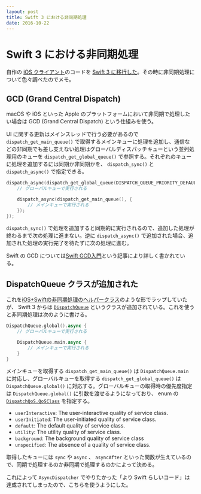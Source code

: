 ```yaml
---
layout: post
title: Swift 3 における非同期処理
date: 2016-10-22
---
```


# Swift 3 における非同期処理

自作の [iOS クライアント](https://itunes.apple.com/app/id1090705533)のコードを [Swift 3 に移行した](https://github.com/1000ch/PinFeed/commit/d3332b09f3613867502d851fd0d337284d1c2b16)。その時に非同期処理について色々調べたのでメモ。

## GCD (Grand Central Dispatch)

macOS や iOS といった Apple のプラットフォームにおいて非同期で処理したい場合は GCD (Grand Central Dispatch) という仕組みを使う。

UI に関する更新はメインスレッドで行う必要があるので `dispatch_get_main_queue()` で取得するメインキューに処理を追加し、通信などの非同期でも差し支えない処理はグローバルディスパッチキューという並列処理用のキューを `dispatch_get_global_queue()` で参照する。それぞれのキューに処理を追加するには同期か非同期かを、 `dispatch_sync()` と `dispatch_async()` で指定できる。

```swift
dispatch_async(dispatch_get_global_queue(DISPATCH_QUEUE_PRIORITY_DEFAULT, 0), {
    // グローバルキューで実行される

    dispatch_async(dispatch_get_main_queue(), {
        // メインキューで実行される
    });
});
```

`dispatch_sync()` で処理を追加すると同期的に実行されるので、追加した処理が終わるまで次の処理に進まない。逆に `dispatch_async()` で追加された場合、追加された処理の実行完了を待たずに次の処理に進む。

Swift の GCD については[Swift GCD入門](http://qiita.com/ShoichiKuraoka/items/bb2a280688d29de3ff18)という記事により詳しく書かれている。

## DispatchQueue クラスが追加された

これを[iOS+Swiftの非同期処理のヘルパークラス](/posts/2016/swift-async-dispatcher.html)のような形でラップしていたが、 Swift 3 からは [`DispatchQueue`](https://developer.apple.com/reference/dispatch/dispatchqueue) というクラスが追加されている。これを使うと非同期処理は次のように書ける。

```swift
DispatchQueue.global().async {
    // グローバルキューで実行される

    DispatchQueue.main.async {
        // メインキューで実行される
    }
}
```

メインキューを取得する `dispatch_get_main_queue()` は `DispatchQueue.main` に対応し、グローバルキューを取得する `dispatch_get_global_queue()` は `DispatchQueue.global()` に対応する。グローバルキューの取得時の優先度指定は `DispatchQueue.global()` に引数を渡せるようになっており、 enum の [`DispatchQoS.QoSClass`](https://developer.apple.com/reference/dispatch/dispatchqos.qosclass) を指定する。

- `userInteractive`: The user-interactive quality of service class.
- `userInitiated`: The user-initiated quality of service class.
- `default`: The default quality of service class.
- `utility`: The utility quality of service class.
- `background`: The background quality of service class
- `unspecified`: The absence of a quality of service class.

取得したキューには `sync` や `async` 、 `asyncAfter` といった関数が生えているので、同期で処理するのか非同期で処理するのかによって決める。

これによって `AsyncDispatcher` でやりたかった「より Swift らしいコード」は達成されてしまったので、こちらを使うようにした。
